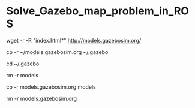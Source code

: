 # Solve_Gazebo_map_problem_in_ROS

wget -r -R "index\.html*" http://models.gazebosim.org/

cp -r ~/models.gazebosim.org ~/.gazebo

cd ~/.gazebo

rm -r models

cp -r models.gazebosim.org models

rm -r models.gazebosim.org
